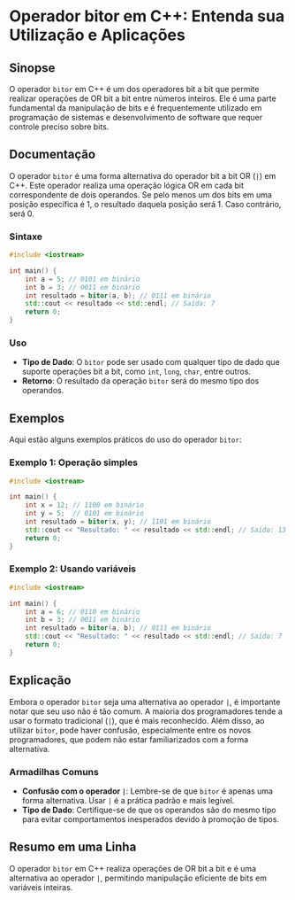 <!--
Meta Description: # Operador bitor em C++: Entenda sua Utilização e Aplicações ## Sinopse O operador `bitor` em C++ é um dos operadores bit a bit que permite realizar o...
Meta Keywords: bitor, int, operador, bit, resultado
-->

# Operador bitor em C++: Entenda sua Utilização e Aplicações

## Sinopse
O operador `bitor` em C++ é um dos operadores bit a bit que permite realizar operações de OR bit a bit entre números inteiros. Ele é uma parte fundamental da manipulação de bits e é frequentemente utilizado em programação de sistemas e desenvolvimento de software que requer controle preciso sobre bits.

## Documentação
O operador `bitor` é uma forma alternativa do operador bit a bit OR (`|`) em C++. Este operador realiza uma operação lógica OR em cada bit correspondente de dois operandos. Se pelo menos um dos bits em uma posição específica é 1, o resultado daquela posição será 1. Caso contrário, será 0.

### Sintaxe
```cpp
#include <iostream>

int main() {
    int a = 5; // 0101 em binário
    int b = 3; // 0011 em binário
    int resultado = bitor(a, b); // 0111 em binário
    std::cout << resultado << std::endl; // Saída: 7
    return 0;
}
```

### Uso
- **Tipo de Dado**: O `bitor` pode ser usado com qualquer tipo de dado que suporte operações bit a bit, como `int`, `long`, `char`, entre outros.
- **Retorno**: O resultado da operação `bitor` será do mesmo tipo dos operandos.

## Exemplos
Aqui estão alguns exemplos práticos do uso do operador `bitor`:

### Exemplo 1: Operação simples
```cpp
#include <iostream>

int main() {
    int x = 12; // 1100 em binário
    int y = 5;  // 0101 em binário
    int resultado = bitor(x, y); // 1101 em binário
    std::cout << "Resultado: " << resultado << std::endl; // Saída: 13
    return 0;
}
```

### Exemplo 2: Usando variáveis
```cpp
#include <iostream>

int main() {
    int a = 6; // 0110 em binário
    int b = 3; // 0011 em binário
    int resultado = bitor(a, b); // 0111 em binário
    std::cout << "Resultado: " << resultado << std::endl; // Saída: 7
    return 0;
}
```

## Explicação
Embora o operador `bitor` seja uma alternativa ao operador `|`, é importante notar que seu uso não é tão comum. A maioria dos programadores tende a usar o formato tradicional (`|`), que é mais reconhecido. Além disso, ao utilizar `bitor`, pode haver confusão, especialmente entre os novos programadores, que podem não estar familiarizados com a forma alternativa.

### Armadilhas Comuns
- **Confusão com o operador `|`**: Lembre-se de que `bitor` é apenas uma forma alternativa. Usar `|` é a prática padrão e mais legível.
- **Tipo de Dado**: Certifique-se de que os operandos são do mesmo tipo para evitar comportamentos inesperados devido à promoção de tipos.

## Resumo em uma Linha
O operador `bitor` em C++ realiza operações de OR bit a bit e é uma alternativa ao operador `|`, permitindo manipulação eficiente de bits em variáveis inteiras.